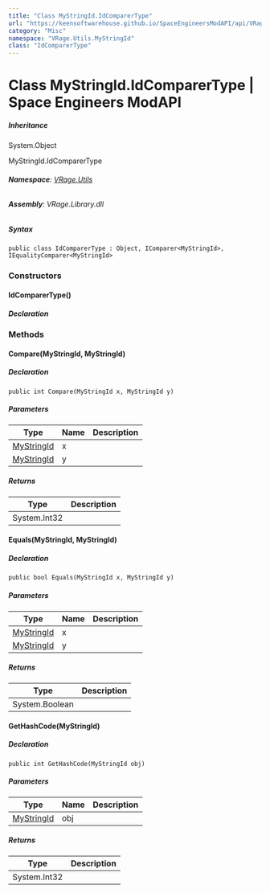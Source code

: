 ```yaml
---
title: "Class MyStringId.IdComparerType"
url: "https://keensoftwarehouse.github.io/SpaceEngineersModAPI/api/VRage.Utils.MyStringId.IdComparerType.html"
category: "Misc"
namespace: "VRage.Utils.MyStringId"
class: "IdComparerType"
---
```


# Class MyStringId.IdComparerType | Space Engineers ModAPI

##### Inheritance

System.Object

MyStringId.IdComparerType

###### **Namespace**: [VRage.Utils](https://keensoftwarehouse.github.io/SpaceEngineersModAPI/api/VRage.Utils.html)

###### **Assembly**: VRage.Library.dll

##### Syntax

```
public class IdComparerType : Object, IComparer<MyStringId>, IEqualityComparer<MyStringId>
```

### Constructors

#### IdComparerType()

##### Declaration

### Methods

#### Compare(MyStringId, MyStringId)

##### Declaration

```
public int Compare(MyStringId x, MyStringId y)
```

##### Parameters

| Type | Name | Description |
| --- | --- | --- |
| [MyStringId](https://keensoftwarehouse.github.io/SpaceEngineersModAPI/api/VRage.Utils.MyStringId.html) | x   |     |
| [MyStringId](https://keensoftwarehouse.github.io/SpaceEngineersModAPI/api/VRage.Utils.MyStringId.html) | y   |     |

##### Returns

| Type | Description |
| --- | --- |
| System.Int32 |     |

#### Equals(MyStringId, MyStringId)

##### Declaration

```
public bool Equals(MyStringId x, MyStringId y)
```

##### Parameters

| Type | Name | Description |
| --- | --- | --- |
| [MyStringId](https://keensoftwarehouse.github.io/SpaceEngineersModAPI/api/VRage.Utils.MyStringId.html) | x   |     |
| [MyStringId](https://keensoftwarehouse.github.io/SpaceEngineersModAPI/api/VRage.Utils.MyStringId.html) | y   |     |

##### Returns

| Type | Description |
| --- | --- |
| System.Boolean |     |

#### GetHashCode(MyStringId)

##### Declaration

```
public int GetHashCode(MyStringId obj)
```

##### Parameters

| Type | Name | Description |
| --- | --- | --- |
| [MyStringId](https://keensoftwarehouse.github.io/SpaceEngineersModAPI/api/VRage.Utils.MyStringId.html) | obj |     |

##### Returns

| Type | Description |
| --- | --- |
| System.Int32 |     |